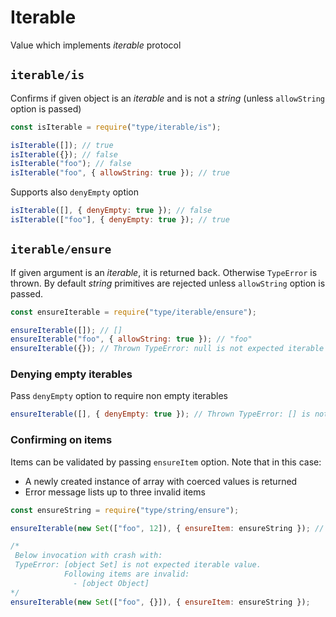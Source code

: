 # Iterable

Value which implements _iterable_ protocol








































<extoc></extoc>

## `iterable/is`

Confirms if given object is an _iterable_ and is not a _string_ (unless `allowString` option is passed)

```javascript
const isIterable = require("type/iterable/is");

isIterable([]); // true
isIterable({}); // false
isIterable("foo"); // false
isIterable("foo", { allowString: true }); // true
```

Supports also `denyEmpty` option

```javascript
isIterable([], { denyEmpty: true }); // false
isIterable(["foo"], { denyEmpty: true }); // true
```

## `iterable/ensure`

If given argument is an _iterable_, it is returned back. Otherwise `TypeError` is thrown.
By default _string_ primitives are rejected unless `allowString` option is passed.

```javascript
const ensureIterable = require("type/iterable/ensure");

ensureIterable([]); // []
ensureIterable("foo", { allowString: true }); // "foo"
ensureIterable({}); // Thrown TypeError: null is not expected iterable
```

### Denying empty iterables

Pass `denyEmpty` option to require non empty iterables

```javascript
ensureIterable([], { denyEmpty: true }); // Thrown TypeError: [] is not expected iterable
```

### Confirming on items

Items can be validated by passing `ensureItem` option. Note that in this case:

- A newly created instance of array with coerced values is returned
- Error message lists up to three invalid items

```javascript
const ensureString = require("type/string/ensure");

ensureIterable(new Set(["foo", 12]), { ensureItem: ensureString }); // ["foo", "12"]

/*
 Below invocation with crash with:
 TypeError: [object Set] is not expected iterable value.
            Following items are invalid:
              - [object Object]
*/
ensureIterable(new Set(["foo", {}]), { ensureItem: ensureString });
```
